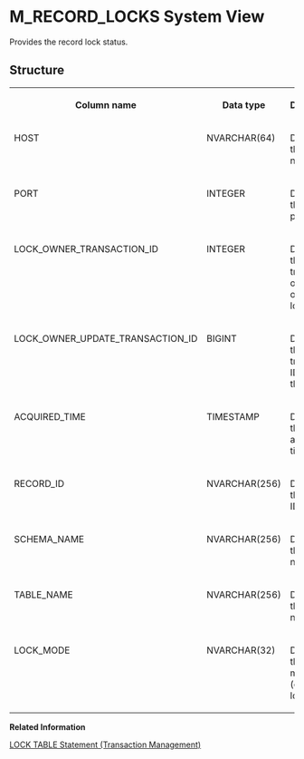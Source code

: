 <!-- loio20b8665a751910148dd0e46c9b8b7783 -->

# M\_RECORD\_LOCKS System View

Provides the record lock status.



<a name="loio20b8665a751910148dd0e46c9b8b7783___m__r_e_c_o_r_d__l_o_c_k_s_1struct_M_RECORD_LOCKS"/>

## Structure


<table>
<tr>
<th valign="top">

Column name



</th>
<th valign="top">

Data type



</th>
<th valign="top">

Description



</th>
</tr>
<tr>
<td valign="top">

HOST



</td>
<td valign="top">

NVARCHAR\(64\)



</td>
<td valign="top">

Displays the host name.



</td>
</tr>
<tr>
<td valign="top">

PORT



</td>
<td valign="top">

INTEGER



</td>
<td valign="top">

Displays the internal port.



</td>
</tr>
<tr>
<td valign="top">

LOCK\_OWNER\_TRANSACTION\_ID



</td>
<td valign="top">

INTEGER



</td>
<td valign="top">

Displays the transaction object ID owning the lock.



</td>
</tr>
<tr>
<td valign="top">

LOCK\_OWNER\_UPDATE\_TRANSACTION\_ID



</td>
<td valign="top">

BIGINT



</td>
<td valign="top">

Displays the write transaction ID owning the lock.



</td>
</tr>
<tr>
<td valign="top">

ACQUIRED\_TIME



</td>
<td valign="top">

TIMESTAMP



</td>
<td valign="top">

Displays the lock acquisition time.



</td>
</tr>
<tr>
<td valign="top">

RECORD\_ID



</td>
<td valign="top">

NVARCHAR\(256\)



</td>
<td valign="top">

Displays the record ID.



</td>
</tr>
<tr>
<td valign="top">

SCHEMA\_NAME



</td>
<td valign="top">

NVARCHAR\(256\)



</td>
<td valign="top">

Displays the schema name.



</td>
</tr>
<tr>
<td valign="top">

TABLE\_NAME



</td>
<td valign="top">

NVARCHAR\(256\)



</td>
<td valign="top">

Displays the table name.



</td>
</tr>
<tr>
<td valign="top">

LOCK\_MODE



</td>
<td valign="top">

NVARCHAR\(32\)



</td>
<td valign="top">

Displays the lock mode \(exclusive lock\).



</td>
</tr>
</table>

**Related Information**  


[LOCK TABLE Statement \(Transaction Management\)](../../010-SQL-Reference/012-SQL-Statements/lock-table-statement-transaction-management-20f88d8.md "Acquires an exclusive lock for a table.")

